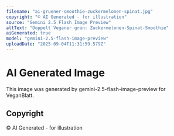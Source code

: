 ```yaml
---
filename: "ai-gruener-smoothie-zuckermelonen-spinat.jpg"
copyright: "© AI Generated - for illustration"
source: "Gemini 2.5 Flash Image Preview"
altText: "Doppelt Veganer grün: Zuckermelonen-Spinat-Smoothie"
aiGenerated: true
model: "gemini-2.5-flash-image-preview"
uploadDate: "2025-09-04T11:31:59.579Z"
---
```


# AI Generated Image

This image was generated by gemini-2.5-flash-image-preview for VeganBlatt.

## Copyright
© AI Generated - for illustration
